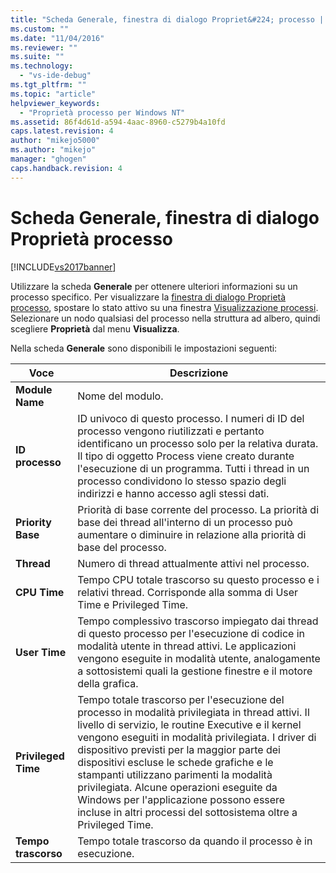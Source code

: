 ```yaml
---
title: "Scheda Generale, finestra di dialogo Propriet&#224; processo | Microsoft Docs"
ms.custom: ""
ms.date: "11/04/2016"
ms.reviewer: ""
ms.suite: ""
ms.technology: 
  - "vs-ide-debug"
ms.tgt_pltfrm: ""
ms.topic: "article"
helpviewer_keywords: 
  - "Proprietà processo per Windows NT"
ms.assetid: 86f4d61d-a594-4aac-8960-c5279b4a10fd
caps.latest.revision: 4
author: "mikejo5000"
ms.author: "mikejo"
manager: "ghogen"
caps.handback.revision: 4
---
```

# Scheda Generale, finestra di dialogo Propriet&#224; processo
[!INCLUDE[vs2017banner](../code-quality/includes/vs2017banner.md)]

Utilizzare la scheda **Generale** per ottenere ulteriori informazioni su un processo specifico.  Per visualizzare la [finestra di dialogo Proprietà processo](../debugger/process-properties-dialog-box.md), spostare lo stato attivo su una finestra [Visualizzazione processi](../debugger/processes-view.md).  Selezionare un nodo qualsiasi del processo nella struttura ad albero, quindi scegliere **Proprietà** dal menu **Visualizza**.  
  
 Nella scheda **Generale** sono disponibili le impostazioni seguenti:  
  
|Voce|Descrizione|  
|----------|-----------------|  
|**Module Name**|Nome del modulo.|  
|**ID processo**|ID univoco di questo processo.  I numeri di ID del processo vengono riutilizzati e pertanto identificano un processo solo per la relativa durata.  Il tipo di oggetto Process viene creato durante l'esecuzione di un programma.  Tutti i thread in un processo condividono lo stesso spazio degli indirizzi e hanno accesso agli stessi dati.|  
|**Priority Base**|Priorità di base corrente del processo.  La priorità di base dei thread all'interno di un processo può aumentare o diminuire in relazione alla priorità di base del processo.|  
|**Thread**|Numero di thread attualmente attivi nel processo.|  
|**CPU Time**|Tempo CPU totale trascorso su questo processo e i relativi thread.  Corrisponde alla somma di User Time e Privileged Time.|  
|**User Time**|Tempo complessivo trascorso impiegato dai thread di questo processo per l'esecuzione di codice in modalità utente in thread attivi.  Le applicazioni vengono eseguite in modalità utente, analogamente a sottosistemi quali la gestione finestre e il motore della grafica.|  
|**Privileged Time**|Tempo totale trascorso per l'esecuzione del processo in modalità privilegiata in thread attivi.  Il livello di servizio, le routine Executive e il kernel vengono eseguiti in modalità privilegiata.  I driver di dispositivo previsti per la maggior parte dei dispositivi escluse le schede grafiche e le stampanti utilizzano parimenti la modalità privilegiata.  Alcune operazioni eseguite da Windows per l'applicazione possono essere incluse in altri processi del sottosistema oltre a Privileged Time.|  
|**Tempo trascorso**|Tempo totale trascorso da quando il processo è in esecuzione.|